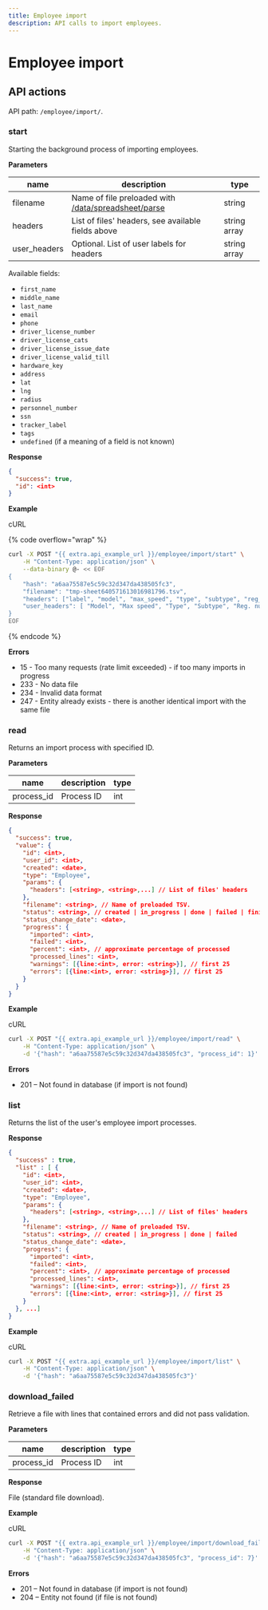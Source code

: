 ```yaml
---
title: Employee import
description: API calls to import employees.
---
```


# Employee import

## API actions

API path: `/employee/import/`.

### start

Starting the background process of importing employees.

**Parameters**

| name          | description                                                                                       | type         |
| ------------- | ------------------------------------------------------------------------------------------------- | ------------ |
| filename      | Name of file preloaded with [/data/spreadsheet/parse](../../commons/data.md#dataspreadsheetparse) | string       |
| headers       | List of files' headers, see available fields above                                                | string array |
| user\_headers | Optional. List of user labels for headers                                                         | string array |

Available fields:

* `first_name`
* `middle_name`
* `last_name`
* `email`
* `phone`
* `driver_license_number`
* `driver_license_cats`
* `driver_license_issue_date`
* `driver_license_valid_till`
* `hardware_key`
* `address`
* `lat`
* `lng`
* `radius`
* `personnel_number`
* `ssn`
* `tracker_label`
* `tags`
* `undefined` (if a meaning of a field is not known)

**Response**

```json
{
  "success": true,
  "id": <int>
}
```

**Example**

cURL

{% code overflow="wrap" %}
```bash
curl -X POST "{{ extra.api_example_url }}/employee/import/start" \
    -H "Content-Type: application/json" \
    --data-binary @- << EOF
{
    "hash": "a6aa75587e5c59c32d347da438505fc3",
    "filename": "tmp-sheet640571613016981796.tsv",
    "headers": ["label", "model", "max_speed", "type", "subtype", "reg_number", "fuel_grade", "fuel_tank_volume", "free_insurance_policy_number", "free_insurance_valid_till", "tracker_label", "tags"],
    "user_headers": [ "Model", "Max speed", "Type", "Subtype", "Reg. number", "Fuel grade", "Fuel tank volume", "Free insurance policy number", "Free insurance valid till", "Object", "Tags"]
}
EOF
```
{% endcode %}

**Errors**

* 15 - Too many requests (rate limit exceeded) - if too many imports in progress
* 233 - No data file
* 234 - Invalid data format
* 247 - Entity already exists - there is another identical import with the same file

### read

Returns an import process with specified ID.

**Parameters**

| name        | description | type |
| ----------- | ----------- | ---- |
| process\_id | Process ID  | int  |

**Response**

```json
{
  "success": true,
  "value": {
    "id": <int>,
    "user_id": <int>,
    "created": <date>,
    "type": "Employee",
    "params": {
      "headers": [<string>, <string>,...] // List of files' headers
    },
    "filename": <string>, // Name of preloaded TSV.
    "status": <string>, // created | in_progress | done | failed | finished
    "status_change_date": <date>,
    "progress": {
      "imported": <int>,
      "failed": <int>,
      "percent": <int>, // approximate percentage of processed
      "processed_lines": <int>,
      "warnings": [{line:<int>, error: <string>}], // first 25
      "errors": [{line:<int>, error: <string>}], // first 25
    }
  }
}
```

**Example**

cURL

```bash
curl -X POST "{{ extra.api_example_url }}/employee/import/read" \
    -H "Content-Type: application/json" \
    -d '{"hash": "a6aa75587e5c59c32d347da438505fc3", "process_id": 1}'
```

**Errors**

* 201 – Not found in database (if import is not found)

### list

Returns the list of the user's employee import processes.

**Response**

```json
{
  "success" : true,
  "list" : [ {
    "id": <int>,
    "user_id": <int>,
    "created": <date>,
    "type": "Employee",
    "params": {
      "headers": [<string>, <string>,...] // List of files' headers
    },
    "filename": <string>, // Name of preloaded TSV.
    "status": <string>, // created | in_progress | done | failed
    "status_change_date": <date>,
    "progress": {
      "imported": <int>,
      "failed": <int>,
      "percent": <int>, // approximate percentage of processed
      "processed_lines": <int>,
      "warnings": [{line:<int>, error: <string>}], // first 25
      "errors": [{line:<int>, error: <string>}], // first 25
    }
  }, ...]
}
```

**Example**

cURL

```bash
curl -X POST "{{ extra.api_example_url }}/employee/import/list" \
    -H "Content-Type: application/json" \
    -d '{"hash": "a6aa75587e5c59c32d347da438505fc3"}'
```

### download\_failed

Retrieve a file with lines that contained errors and did not pass validation.

**Parameters**

| name        | description | type |
| ----------- | ----------- | ---- |
| process\_id | Process ID  | int  |

**Response**

File (standard file download).

**Example**

cURL

```bash
curl -X POST "{{ extra.api_example_url }}/employee/import/download_failed" \
    -H "Content-Type: application/json" \
    -d '{"hash": "a6aa75587e5c59c32d347da438505fc3", "process_id": 7}'
```

**Errors**

* 201 – Not found in database (if import is not found)
* 204 – Entity not found (if file is not found)

